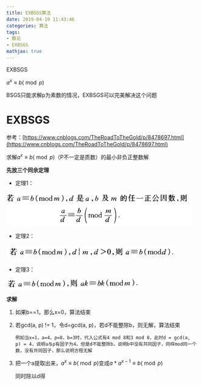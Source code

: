 ```yaml
---
title: EXBSGS算法
date: 2019-04-19 11:43:46
categories: 算法
tags:
- 数论
- EXBSGS
mathjax: true
---
```


EXBSGS

<!-- more -->

$a^{x} \equiv b(\bmod p)$

BSGS只能求解p为素数的情况，EXBSGS可以完美解决这个问题

# EXBSGS

参考：[https://www.cnblogs.com/TheRoadToTheGold/p/8478697.html](https://www.cnblogs.com/TheRoadToTheGold/p/8478697.html)

求解$a^{x} \equiv b(\bmod p)$（P不一定是质数）的最小非负正整数解

**先放三个同余定理**

- 定理1：

![](EXBSGS算法/gongshi1.png)

- 定理2：

![](EXBSGS算法/gongshi2.png)

- 定理3：

![](EXBSGS算法/gongshi3.png)

**求解**

1. 如果b==1，那么x=0，算法结束

2. 若gcd(a, p) != 1，令d=gcd(a, p)，若d不能整除b，则无解，算法结束

   ```
   例如当x=1，a=4，p=8，b=3时，代入公式有4 mod 8和3 mod 8，此时d = gcd(a, p) = 4，说明a与p有因子为4，但是d不能整除b，说明b中没有共同因子，同样mod同一个数，没有共同因子，那么说明方程无解
   ```

3. 把一个a提取出来，$a^{x} \equiv b(\bmod p)$变成$a*a^{x-1} \equiv b(\bmod p)$

   同时除以d得